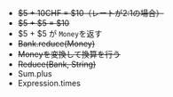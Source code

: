 - ~~$5 + 10CHF = $10（レートが2:1の場合）~~
- ~~$5 + $5 = $10~~
- $5 + $5 が `Money`を返す
- ~~Bank.reduce(Money)~~
- ~~Moneyを変換して換算を行う~~
- ~~Reduce(Bank, String)~~
- Sum.plus
- Expression.times